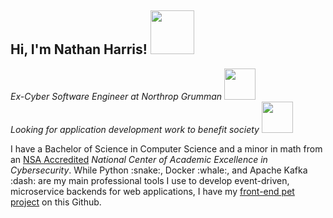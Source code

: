 <h2>Hi, I'm Nathan Harris! <img src="https://media.giphy.com/media/Wj7lNjMNDxSmc/giphy.gif" width="70"/></h2>
<div><i>Ex-Cyber Software Engineer at Northrop Grumman</i> <img src="https://media.giphy.com/media/V4NSR1NG2p0KeJJyr5/giphy.gif" width="50"></div>
<div><i>Looking for application development work to benefit society</i> <img src="https://media.giphy.com/media/xonOzxf2M8hNu/giphy.gif" width="50"/></div>
<div>
    <p>
I have a Bachelor of Science in Computer Science and a minor in math from an <a href="https://www.nsa.gov/Academics/Centers-of-Academic-Excellence/">NSA Accredited</a> <i>National Center of Academic Excellence in Cybersecurity</i>. While Python :snake:, Docker :whale:, and Apache Kafka :dash: are my main professional tools I use to develop event-driven, microservice backends for web applications, I have my <a href="https://github.com/PeterBParker/OneYearNightmare">front-end pet project</a> on this Github.
</p>
</div>
